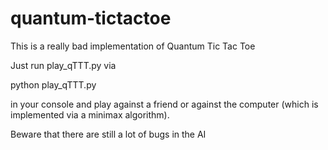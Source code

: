 # quantum-tictactoe

This is a really bad implementation of Quantum Tic Tac Toe

Just run play_qTTT.py via

python play_qTTT.py

in your console and play against a friend or against the computer (which is implemented via a minimax algorithm).

Beware that there are still a lot of bugs in the AI
